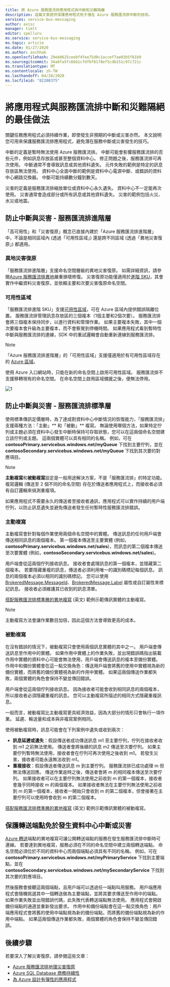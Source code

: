 ```yaml
---
title: 將 Azure 服務匯流排應用程式與中斷和災難隔離
description: 這篇文章提供保護應用程式免于潛在 Azure 服務匯流排中斷的技術。
services: service-bus-messaging
author: axisc
manager: timlt
editor: spelluru
ms.service: service-bus-messaging
ms.topic: article
ms.date: 01/27/2020
ms.author: aschhab
ms.openlocfilehash: 29eb0625ceebf4fee75d0c1accef7ae03b5f61b9
ms.sourcegitcommit: 34a6fa5fc66b1cfdfbf8178ef5cdb151c97c721c
ms.translationtype: MT
ms.contentlocale: zh-TW
ms.lasthandoff: 04/28/2020
ms.locfileid: "82208375"
---
```

# <a name="best-practices-for-insulating-applications-against-service-bus-outages-and-disasters"></a>將應用程式與服務匯流排中斷和災難隔絕的最佳做法

關鍵任務應用程式必須持續作業，即使發生非預期的中斷或災害亦然。 本文說明您可用來保護服務匯流排應用程式，避免潛在服務中斷或災害發生的技巧。

中斷的定義是暫時無法使用 Azure 服務匯流排。 中斷可能會影響服務匯流排的否些元件，例如訊息存放區或甚至整個資料中心。 修正問題之後，服務匯流排可再次使用。 中斷通常不會導致訊息或其他資料遺失。 元件失敗的範例是特定的訊息存放區無法使用。 資料中心全面中斷的範例是資料中心電源中斷、或錯誤的資料中心網路交換器。 中斷可能持續數分鐘到數天。

災害的定義是服務匯流排縮放單位或資料中心永久遺失。 資料中心不一定能再次使用。 災害通常會造成部分或所有訊息或其他資料遺失。 災害的範例包括火災、水災或地震。

## <a name="protecting-against-outages-and-disasters---service-bus-premium"></a>防止中斷與災害 - 服務匯流排進階層
「高可用性」和「災害復原」概念已直接內建於「Azure 服務匯流排進階層」中，不論是相同區域內 (透過「可用性區域」) 還是跨不同區域 (透過「異地災害復原」) 都適用。

### <a name="geo-disaster-recovery"></a>異地災害復原

「服務匯流排進階層」支援命名空間層級的異地災害復原。 如需詳細資訊，請參閱[Azure 服務匯流排異地](service-bus-geo-dr.md)嚴重損壞修復。 災害復原功能僅適用於[進階 SKU](service-bus-premium-messaging.md)，其會實作中繼資料災害復原，並依賴主要和次要災害復原命名空間。

### <a name="availability-zones"></a>可用性區域

「服務匯流排進階 SKU」支援[可用性區域](../availability-zones/az-overview.md)，可在 Azure 區域內提供錯誤隔離位置。 服務匯流排管理訊息存放區的三個複本（1個主要和2個次要）。 服務匯流排會將三個複本保持同步，以進行資料和管理作業。 如果主要複本失敗，其中一個次要複本會升級為主要複本，而不會察覺到停機時間。 如果應用程式看到暫時性中斷與服務匯流排的連線，SDK 中的重試邏輯會自動重新連線到服務匯流排。 

> [!NOTE]
> 「Azure 服務匯流排進階層」的「可用性區域」支援僅適用於有可用性區域存在的 [Azure 區域](../availability-zones/az-region.md)。

使用 Azure 入口網站時，只能在新的命名空間上啟用可用性區域。 服務匯流排不支援移轉現有的命名空間。 在命名空間上啟用區域備援之後，便無法停用。

![1][]


## <a name="protecting-against-outages-and-disasters---service-bus-standard"></a>防止中斷與災害 - 服務匯流排標準層
使用標準傳訊定價層時，為了達成對資料中心中斷情況的恢復能力，「服務匯流排」支援兩種方法：「主動」** 和「被動」** 複寫。 無論使用哪個方法，如果特定佇列或主題必須在資料中心發生中斷時保持可存取狀態，您可以在這兩個命名空間建立該佇列或主題。 這兩個實體可以具有相同的名稱。 例如，可在 **contosoPrimary.servicebus.windows.net/myQueue** 下找到主要佇列，並在 **contosoSecondary.servicebus.windows.net/myQueue** 下找到其次要的對應項目。

>[!NOTE]
> **主動複寫**和**被動複寫**設定是一般用途解決方案，不是「服務匯流排」的特定功能。 複寫邏輯 (傳送至 2 個不同的命名空間) 存在於傳送者應用程式上，而接收者必須有自訂邏輯來偵測重複項。

如果應用程式不需要永久的傳送者至接收者通訊，應用程式可以實作持續的用戶端佇列，以防止訊息遺失並避免傳送者發生任何暫時性服務匯流排錯誤。

### <a name="active-replication"></a>主動複寫
主動複寫會針對每個作業使用兩個命名空間中的實體。 傳送訊息的任何用戶端會傳送相同訊息的兩個複本。 第一個複本傳送至主要實體 (例如，**contosoPrimary.servicebus.windows.net/sales**)，而訊息的第二個複本傳送至次要實體 (例如，**contosoSecondary.servicebus.windows.net/sales**)。

用戶端會從這兩個佇列接收訊息。 接收者會處理訊息的第一個複本，並隱藏第二個複本。 若要隱藏重複的訊息，傳送者必須利用唯一的識別碼標記每個訊息。 訊息的兩個複本必須以相同的識別碼標記。 您可以使用 [BrokeredMessage.MessageId][BrokeredMessage.MessageId]、[BrokeredMessage.Label][BrokeredMessage.Label] 屬性或自訂屬性來標記訊息。 接收者必須維護其已收到的訊息清單。

[搭配服務匯流排標準層的異地複寫][Geo-replication with Service Bus Standard Tier] \(英文\) 範例示範傳訊實體的主動複寫。

> [!NOTE]
> 主動複寫方法會讓作業數目加倍，因此這個方法會導致更高的成本。
> 
> 

### <a name="passive-replication"></a>被動複寫
在沒有錯誤的情況下，被動複寫只會使用兩個訊息實體的其中之一。 用戶端會傳送訊息至作用中的實體。 如果作用中實體上的作業失敗，並出現錯誤碼指出裝載作用中實體的資料中心可能會無法使用，用戶端會傳送訊息的複本至備份實體。 作用中和備份實體會在這一點交換角色：傳送用戶端會將舊的使用中實體視為新的備份實體，而將舊的備份實體視為新的作用中實體。 如果這兩個傳送作業都失敗，兩個實體的角色會保持不變並傳回錯誤。

用戶端會從這兩個佇列接收訊息。 因為接收者可能會收到相同訊息的兩個複本，所以接收者必須隱藏重複的訊息。 您可以主動複寫所描述的相同方式隱藏重複訊息。

一般而言，被動複寫比主動複寫更具經濟效益，因為大部分的情形只會執行一項作業。 延遲、輸送量和成本與非複寫案例相同。

使用被動複寫時，訊息可能會在下列案例中遺失或收到兩次：

* **訊息延遲或遺失**：假設傳送者成功傳送訊息 m1 至主要佇列，佇列在接收者收到 m1 之前無法使用。 傳送者會將後續的訊息 m2 傳送至次要佇列。 如果主要佇列暫時無法使用，接收者會在佇列可再次使用之後收到 m1。 若發生災害，接收者可能永遠無法收到 m1。
* **重複接收**：假設傳送者傳送訊息 m 到主要佇列。 服務匯流排已成功處理 m 但無法傳送回應。 傳送作業逾時之後，傳送者會將 m 的相同複本傳送至次要佇列。 如果接收者可以在主要佇列無法使用之前收到 m 的第一個複本，接收者會幾乎同時接收 m 的兩個複本。 如果接收者無法在主要佇列無法使用之前收到 m 的第一個複本，接收者一開始只會收到 m 的第二個複本，但會接著在主要佇列可以使用時會收到 m 的第二個複本。

[搭配服務匯流排標準層的異地複寫][Geo-replication with Service Bus Standard Tier] \(英文\) 範例示範傳訊實體的被動複寫。

## <a name="protecting-relay-endpoints-against-datacenter-outages-or-disasters"></a>保護轉送端點免於發生資料中心中斷或災害
[Azure 轉送](../service-bus-relay/relay-what-is-it.md)端點的異地複寫可讓公開轉送端點的服務在發生服務匯流排中斷時可連線。 若要達到異地複寫，服務必須在不同的命名空間中建立兩個轉送端點。 命名空間必須位於不同的資料中心而兩個端點必須具有不同的名稱。 例如，可在 **contosoPrimary.servicebus.windows.net/myPrimaryService** 下找到主要端點，並在 **contosoSecondary.servicebus.windows.net/mySecondaryService** 下找到其次要的對應項目。

然後服務會接聽這兩個端點，且用戶端可以透過任一端點叫用服務。 用戶端應用程式會隨機挑選其中一個轉送做為主要端點，並將其要求傳送至作用中的端點。 如果作業失敗並出現錯誤代碼，此失敗代表轉送端點無法使用。 應用程式會開啟備份端點的通道並重新發出要求。 作用中和備份端點會在這一點交換角色：用戶端應用程式會將舊的使用中端點視為新的備份端點，而將舊的備份端點視為新的作用中端點。 如果這兩個傳送作業都失敗，兩個實體的角色會保持不變並傳回錯誤。

## <a name="next-steps"></a>後續步驟
若要深入了解災害復原，請參閱這些文章：

* [Azure 服務匯流排地理災害復原](service-bus-geo-dr.md)
* [Azure SQL Database 商務持續性][Azure SQL Database Business Continuity]
* [為 Azure 設計有彈性的應用程式][Azure resiliency technical guidance]

[Service Bus Authentication]: service-bus-authentication-and-authorization.md
[Partitioned messaging entities]: service-bus-partitioning.md
[Asynchronous messaging patterns and high availability]: service-bus-async-messaging.md#failure-of-service-bus-within-an-azure-datacenter
[BrokeredMessage.MessageId]: /dotnet/api/microsoft.servicebus.messaging.brokeredmessage
[BrokeredMessage.Label]: /dotnet/api/microsoft.servicebus.messaging.brokeredmessage
[Geo-replication with Service Bus Standard Tier]: https://github.com/Azure/azure-service-bus/tree/master/samples/DotNet/Microsoft.ServiceBus.Messaging/GeoReplication
[Azure SQL Database Business Continuity]: ../sql-database/sql-database-business-continuity.md
[Azure resiliency technical guidance]: /azure/architecture/resiliency

[1]: ./media/service-bus-outages-disasters/az.png
